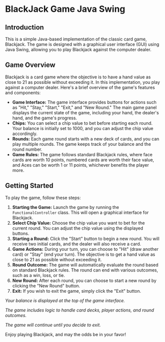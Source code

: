  <h1>BlackJack Game Java Swing</h1>

<h2>Introduction</h2>
<p>This is a simple Java-based implementation of the classic card game, Blackjack. The game is designed with a graphical user interface (GUI) using Java Swing, allowing you to play Blackjack against the computer dealer.</p>

<h2>Game Overview</h2>
<p>Blackjack is a card game where the objective is to have a hand value as close to 21 as possible without exceeding it. In this implementation, you play against a computer dealer. Here's a brief overview of the game's features and components:</p>

<ul>
    <li><strong>Game Interface:</strong> The game interface provides buttons for actions such as "Hit," "Stay," "Start," "Exit," and "New Round." The main game panel displays the current state of the game, including your hand, the dealer's hand, and the game's progress.</li>
    <li><strong>Chips:</strong> You can select a chip value to bet before starting each round. Your balance is initially set to 1000, and you can adjust the chip value accordingly.</li>
    <li><strong>Rounds:</strong> Each game round starts with a new deck of cards, and you can play multiple rounds. The game keeps track of your balance and the round number.</li>
    <li><strong>Game Rules:</strong> The game follows standard Blackjack rules, where face cards are worth 10 points, numbered cards are worth their face value, and Aces can be worth 1 or 11 points, whichever benefits the player more.</li>
</ul>

<h2>Getting Started</h2>
<p>To play the game, follow these steps:</p>

<ol>
    <li><strong>Starting the Game:</strong> Launch the game by running the <code>FunctionalController</code> class. This will open a graphical interface for Blackjack.</li>
    <li><strong>Select Chip Value:</strong> Choose the chip value you want to bet for the current round. You can adjust the chip value using the displayed buttons.</li>
    <li><strong>Starting a Round:</strong> Click the "Start" button to begin a new round. You will receive two initial cards, and the dealer will also receive a card.</li>
    <li><strong>Game Actions:</strong> During your turn, you can choose to "Hit" (draw another card) or "Stay" (end your turn). The objective is to get a hand value as close to 21 as possible without exceeding it.</li>
    <li><strong>Round Outcome:</strong> The game will automatically evaluate the round based on standard Blackjack rules. The round can end with various outcomes, such as a win, loss, or tie.</li>
    <li><strong>New Round:</strong> After each round, you can choose to start a new round by clicking the "New Round" button.</li>
    <li><strong>Exit:</strong> If you wish to exit the game, simply click the "Exit" button.</li>
</ol>

<p><em>Your balance is displayed at the top of the game interface.</em></p>
<p><em>The game includes logic to handle card decks, player actions, and round outcomes.</em></p>
<p><em>The game will continue until you decide to exit.</em></p>

<p>Enjoy playing Blackjack, and may the odds be in your favor!</p>
